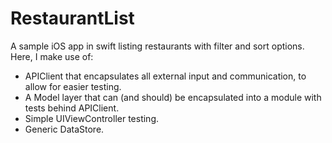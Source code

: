 # RestaurantList
A sample iOS app in swift listing restaurants with filter and sort options.
Here, I make use of:
* APIClient that encapsulates all external input and communication, to allow for easier testing.
* A Model layer that can (and should) be encapsulated into a module with tests behind APIClient.
* Simple UIViewController testing.
* Generic DataStore.
